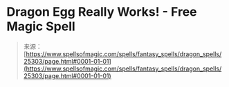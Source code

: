 <!--yml
category: 未分类
date: 2024-06-12 19:12:06
-->

# Dragon Egg Really Works! - Free Magic Spell

> 来源：[https://www.spellsofmagic.com/spells/fantasy_spells/dragon_spells/25303/page.html#0001-01-01](https://www.spellsofmagic.com/spells/fantasy_spells/dragon_spells/25303/page.html#0001-01-01)